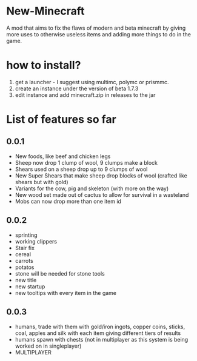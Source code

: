 # New-Minecraft
A mod that aims to fix the flaws of modern and beta minecraft by giving more uses to otherwise useless items and adding more things to do in the game.

# how to install?
1) get a launcher - I suggest using multimc, polymc or prismmc.
2) create an instance under the version of beta 1.7.3
3) edit instance and add minecraft.zip in releases to the jar
 
# List of features so far
## 0.0.1
* New foods, like beef and chicken legs
* Sheep now drop 1 clump of wool, 9 clumps make a block
* Shears used on a sheep drop up to 9 clumps of wool
* New Super Shears that make sheep drop blocks of wool (crafted like shears but with gold)
* Variants for the cow, pig and skeleton (with more on the way)
* New wood set made out of cactus to allow for survival in a wasteland
* Mobs can now drop more than one item id
## 0.0.2
* sprinting
* working clippers
* Stair fix
* cereal
* carrots
* potatos
* stone will be needed for stone tools
* new title
* new startup
* new tooltips with every item in the game

## 0.0.3
* humans, trade with them with gold/iron ingots, copper coins, sticks, coal, apples and silk with each item giving different tiers of results
* humans spawn with chests (not in multiplayer as this system is being worked on in singleplayer)
* MULTIPLAYER
